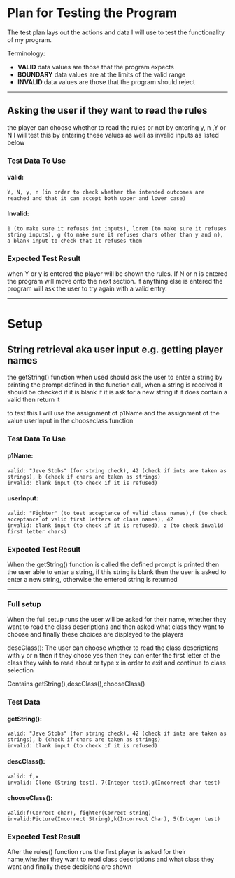 # Plan for Testing the Program

The test plan lays out the actions and data I will use to test the functionality of my program.

Terminology:

- **VALID** data values are those that the program expects
- **BOUNDARY** data values are at the limits of the valid range
- **INVALID** data values are those that the program should reject

---

## Asking the user if they want to read the rules

the player can choose whether to read the rules or not by entering y, n ,Y or N I will
test this by entering these values as well as invalid inputs as listed below

### Test Data To Use

#### valid:
    Y, N, y, n (in order to check whether the intended outcomes are reached and that it can accept both upper and lower case)

#### Invalid: 
    1 (to make sure it refuses int inputs), lorem (to make sure it refuses string inputs), g (to make sure it refuses chars other than y and n), a blank input to check that it refuses them

### Expected Test Result

when Y or y is entered the player will be shown the rules. If N or n is entered the program will move onto the next section. if anything else is entered the program will ask the user to try again with a valid entry.

---
# Setup


## String retrieval aka user input e.g. getting player names

the getString() function when used should ask the user to enter a string by printing the 
prompt defined in the function call, when a string is received it should be checked if it is blank if it is ask
for a new string if it does contain a valid then return it 

to test this I will use the assignment of p1Name and the assignment of the value userInput in the chooseclass function

### Test Data To Use

#### p1Name:
    valid: "Jeve Stobs" (for string check), 42 (check if ints are taken as strings), b (check if chars are taken as strings)    
    invalid: blank input (to check if it is refused)

#### userInput: 
    valid: "Fighter" (to test acceptance of valid class names),f (to check acceptance of valid first letters of class names), 42  
    invalid: blank input (to check if it is refused), z (to check invalid first letter chars)

### Expected Test Result

When the getString() function is called the defined prompt is printed then the user able to enter a string, if this
string is blank then the user is asked to enter a new string, otherwise the entered string is returned

---

### Full setup
When the full setup runs the user will be asked for their name, whether they 
want to read the class descriptions and then asked what class they want to choose
and finally these choices are displayed to the players

descClass():
The user can choose whether to read the class descriptions with y or n then 
if they chose yes then they can enter the first letter of the class they wish to 
read about or type x in order to exit and continue to class selection

Contains getString(),descClass(),chooseClass()

### Test Data 

#### getString():
    valid: "Jeve Stobs" (for string check), 42 (check if ints are taken as strings), b (check if chars are taken as strings)  
    invalid: blank input (to check if it is refused)
#### descClass():
    valid: f,x
    invalid: Clone (String test), 7(Integer test),g(Incorrect char test)
#### chooseClass():
    valid:f(Correct char), fighter(Correct string)
    invalid:Picture(Incorrect String),k(Incorrect Char), 5(Integer test)
### Expected Test Result 
After the rules() function runs the first player is asked for their name,whether they 
want to read class descriptions and what class they want and finally these decisions are shown

